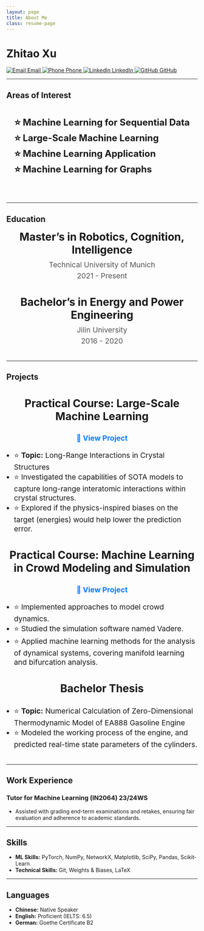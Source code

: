 ```yaml
---
layout: page
title: About Me
class: resume-page
---
```


# Zhitao Xu

<div class="icon-container">
  <a href="mailto:xuzt.work@gmail.com">
    <img src="https://img.icons8.com/color/48/000000/email.png" alt="Email">
    <span>Email</span>
  </a>
  <a href="tel:+4915204564161">
    <img src="https://img.icons8.com/color/48/000000/phone.png" alt="Phone">
    <span>Phone</span>
  </a>
  <a href="https://www.linkedin.com/in/zhitao-xu-750b45300/">
    <img src="https://img.icons8.com/color/48/000000/linkedin.png" alt="LinkedIn">
    <span>LinkedIn</span>
  </a>
  <a href="https://github.com/HerrXu01">
    <img src="https://img.icons8.com/color/48/000000/github.png" alt="GitHub">
    <span>GitHub</span>
  </a>
</div>

---

## Areas of Interest

<div style="text-align: center; margin-bottom: 40px;">
  <ul style="display: inline-block; text-align: left; font-size: 1.5rem; font-weight: bold; list-style-type: none; padding: 0;">
    <li>⭐ Machine Learning for Sequential Data</li>
    <li>⭐ Large-Scale Machine Learning</li>
    <li>⭐ Machine Learning Application</li>
    <li>⭐ Machine Learning for Graphs</li>
  </ul>
</div>

---

## Education

<div style="text-align: center; margin-bottom: 40px;">
  <h3 style="font-size: 1.75rem; font-weight: bold; margin: 10px 0;">Master’s in Robotics, Cognition, Intelligence</h3>
  <p style="font-size: 1.2rem; margin: 5px 0; color: #555;">Technical University of Munich</p>
  <p style="font-size: 1.2rem; margin: 5px 0; color: #555;">2021 - Present</p>
</div>

<div style="text-align: center; margin-bottom: 40px;">
  <h3 style="font-size: 1.75rem; font-weight: bold; margin: 10px 0;">Bachelor’s in Energy and Power Engineering</h3>
  <p style="font-size: 1.2rem; margin: 5px 0; color: #555;">Jilin University</p>
  <p style="font-size: 1.2rem; margin: 5px 0; color: #555;">2016 - 2020</p>
</div>

---

## Projects

<div style="margin-bottom: 40px;">
  <h3 style="text-align: center; font-size: 1.75rem; font-weight: bold;">Practical Course: Large-Scale Machine Learning</h3>
  <div style="text-align: center; margin-bottom: 10px;">
    <a href="https://github.com/HerrXu01/Practical_Course_Long_Range_Interactions_in_Crystal_Structures" 
       style="font-size: 1.2rem; font-weight: bold; color: #007BFF; text-decoration: none;">
       🔗 View Project
    </a>
  </div>
  <ul style="font-size: 1.2rem; padding-left: 20px;">
    <li>⭐ <strong>Topic:</strong> Long-Range Interactions in Crystal Structures</li>
    <li>⭐ Investigated the capabilities of SOTA models to capture long-range interatomic interactions within crystal structures.</li>
    <li>⭐ Explored if the physics-inspired biases on the target (energies) would help lower the prediction error.</li>
  </ul>
</div>

<div style="margin-bottom: 40px;">
  <h3 style="text-align: center; font-size: 1.75rem; font-weight: bold;">Practical Course: Machine Learning in Crowd Modeling and Simulation</h3>
  <div style="text-align: center; margin-bottom: 10px;">
    <a href="https://github.com/HerrXu01/Master_Praktikum__Machine_Learning_in_Crowd_Modeling_and_Simulation" 
       style="font-size: 1.2rem; font-weight: bold; color: #007BFF; text-decoration: none;">
       🔗 View Project
    </a>
  </div>
  <ul style="font-size: 1.2rem; padding-left: 20px;">
    <li>⭐ Implemented approaches to model crowd dynamics.</li>
    <li>⭐ Studied the simulation software named Vadere.</li>
    <li>⭐ Applied machine learning methods for the analysis of dynamical systems, covering manifold learning and bifurcation analysis.</li>
  </ul>
</div>

<div style="margin-bottom: 40px;">
  <h3 style="text-align: center; font-size: 1.75rem; font-weight: bold;">Bachelor Thesis</h3>
  <ul style="font-size: 1.2rem; padding-left: 20px;">
    <li>⭐ <strong>Topic:</strong> Numerical Calculation of Zero-Dimensional Thermodynamic Model of EA888 Gasoline Engine</li>
    <li>⭐ Modeled the working process of the engine, and predicted real-time state parameters of the cylinders.</li>
  </ul>
</div>

---

## Work Experience

### Tutor for Machine Learning (IN2064) 23/24WS
- Assisted with grading end-term examinations and retakes, ensuring fair evaluation and adherence to academic standards.

---

## Skills

- **ML Skills:** PyTorch, NumPy, NetworkX, Matplotlib, SciPy, Pandas, Scikit-Learn
- **Technical Skills:** Git, Weights & Biases, LaTeX

---

## Languages

- **Chinese:** Native Speaker
- **English:** Proficient (IELTS: 6.5)
- **German:** Goethe Certificate B2
